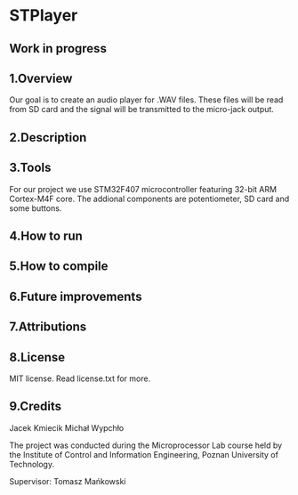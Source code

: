 # STPlayer

## Work in progress

## 1.Overview
Our goal is to create an audio player for .WAV files. These files will be read from SD card and the signal will be transmitted to the micro-jack output.
## 2.Description

## 3.Tools
For our project we use STM32F407 microcontroller featuring 32-bit ARM Cortex-M4F core. The addional components are potentiometer, SD card and some buttons.
## 4.How to run


## 5.How to compile


## 6.Future improvements

## 7.Attributions

## 8.License
MIT license. Read license.txt for more.

## 9.Credits
Jacek Kmiecik
Michał Wypchło

The project was conducted during the Microprocessor Lab course held by the Institute of Control and Information Engineering, Poznan University of Technology.

Supervisor: Tomasz Mańkowski
